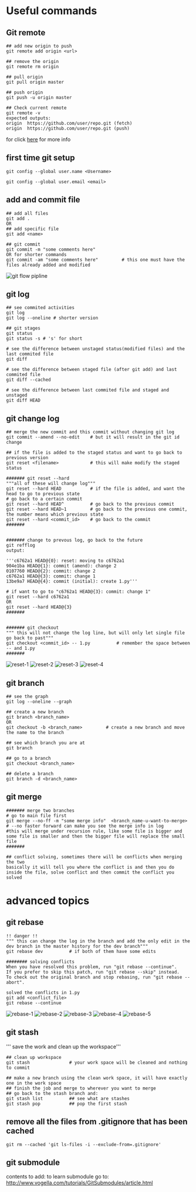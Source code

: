 # Useful commands
## Git remote
```
## add new origin to push
git remote add origin <url>

## remove the origin
git remote rm origin

## pull origin
git pull origin master

## push origin
git push -u origin master

## Check current remote
git remote -v
expected outputs:
origin  https://github.com/user/repo.git (fetch)
origin  https://github.com/user/repo.git (push)
```
for click [here](http://www.ruanyifeng.com/blog/2014/06/git_remote.html) for more info

## first time git setup
```
git config --global user.name <Username>

git config --global user.email <email>
```

## add  and commit file
```
## add all files
git add .
OR
## add specific file
git add <name>

## git commit
git commit -m "some comments here"
OR for shorter commands
git commit -am "some comments here"         # this one must have the files already added and modified
```
![git flow pipline](https://github.com/Emrys-Hong/programming_notes/blob/master/efficiency_utilities/git/pipline.png)

## git log
```
## see commited activities
git log
git log --oneline # shorter version

## git stages
git status
git status -s # 's' for short

# see the difference between unstaged status(modified files) and the last commited file
git diff

# see the difference between staged file (after git add) and last commited file
git diff --cached

# see the difference between last commited file and staged and unstaged
git diff HEAD
```

## git change log
```
## merge the new commit and this commit without changing git log
git commit --amend --no-edit    # but it will result in the git id change

## if the file is added to the staged status and want to go back to previous version
git reset <filename>            # this will make modify the staged status

####### git reset --hard
"""all of these will change log"""
git reset --hard HEAD           # if the file is added, and want the head to go to previous state
# go back to a certain commit
git reset --hard HEAD^          # go back to the previous commit
git reset --hard HEAD~1         # go back to the previous one commit, the number means which previous state
git reset --hard <commit_id>    # go back to the commit 
####### 


####### change to prevous log, go back to the future
git refflog
output:

'''c6762a1 HEAD@{0}: reset: moving to c6762a1
904e1ba HEAD@{1}: commit (amend): change 2
0107760 HEAD@{2}: commit: change 2
c6762a1 HEAD@{3}: commit: change 1
13be9a7 HEAD@{4}: commit (initial): create 1.py'''

# if want to go to "c6762a1 HEAD@{3}: commit: change 1"
git reset --hard c6762a1
OR
git reset --hard HEAD@{3}
#######


####### git checkout
""" this will not change the log line, but will only let single file go back to past"""
git checkout <commit_id> -- 1.py          # remember the space between -- and 1.py
#######
```
![reset-1](https://github.com/Emrys-Hong/programming_notes/blob/master/efficiency_utilities/git/reset-1.png)
![reset-2](https://github.com/Emrys-Hong/programming_notes/blob/master/efficiency_utilities/git/reset-2.png)
![reset-3](https://github.com/Emrys-Hong/programming_notes/blob/master/efficiency_utilities/git/reset-3.png)
![reset-4](https://github.com/Emrys-Hong/programming_notes/blob/master/efficiency_utilities/git/reset-4.png)

## git branch
```
## see the graph
git log --oneline --graph

## create a new branch
git branch <branch_name>
OR
git checkout -b <branch_name>         # create a new branch and move the name to the branch

## see which branch you are at
git branch

## go to a branch
git checkout <branch_name>

## delete a branch
git branch -d <branch_name>
```

## git merge
```
####### merge two branches
# go to main file first
git merge --no-ff -m "some merge info"  <branch_name-u-want-to-merge>   
# --no faster forward can make you see the merge info in log
#this will merge under recursion rule, like some file is bigger and some file is smaller and then the bigger file will replace the small file
#######

## conflict solving, sometimes there will be conflicts when merging the two
basically it will tell you where the conflict is and then you do inside the file, solve conflict and then commit the conflict you solved
```

# advanced topics
## git rebase
```
!! danger !!
""" this can change the log in the branch and add the only edit in the dev branch in the master history for the dev branch"""
git rebase dev          # if both of them have some edits

######## solving conflicts 
When you have resolved this problem, run "git rebase --continue".
If you prefer to skip this patch, run "git rebase --skip" instead.
To check out the original branch and stop rebasing, run "git rebase --abort".

solved the conflicts in 1.py
git add <conflict_file>
git rebase --continue
```
![rebase-1](https://github.com/Emrys-Hong/programming_notes/blob/master/efficiency_utilities/git/rebase-1.png)
![rebase-2](https://github.com/Emrys-Hong/programming_notes/blob/master/efficiency_utilities/git/rebase-2.png)
![rebase-3](https://github.com/Emrys-Hong/programming_notes/blob/master/efficiency_utilities/git/rebase-3.png)
![rebase-4](https://github.com/Emrys-Hong/programming_notes/blob/master/efficiency_utilities/git/rebase-4.png)
![rebase-5](https://github.com/Emrys-Hong/programming_notes/blob/master/efficiency_utilities/git/rebase-5.png)


## git stash
''' save the work and clean up the workspace'''
```
## clean up workspace
git stash               # your work space will be cleaned and nothing to commit

## make a new branch using the clean work space, it will have exactly one in the work space
## finish the job and merge to wherever you want to merge
## go back to the stash branch and:
git stash list          ## see what are stashes
git stash pop           ## pop the first stash
```

## remove all the files from .gitignore that has been cached
```git rm --cached 'git ls-files -i --exclude-from=.gitignore'```

## git submodule
contents to add: to learn submodule go to: http://www.vogella.com/tutorials/GitSubmodules/article.html
